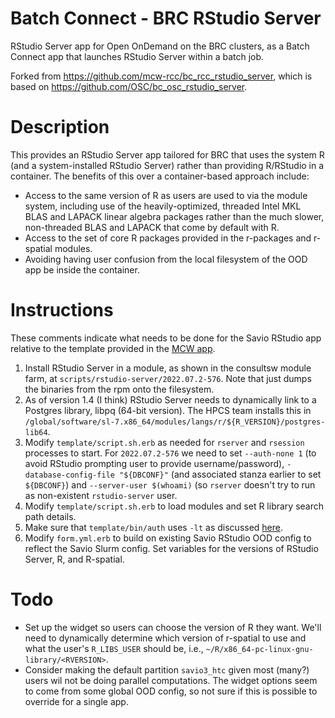 # Batch Connect - BRC RStudio Server

RStudio Server app for Open OnDemand on the BRC clusters, as a Batch Connect
app that launches RStudio Server within a batch job.

Forked from https://github.com/mcw-rcc/bc_rcc_rstudio_server, which is based on https://github.com/OSC/bc_osc_rstudio_server.

# Description

This provides an RStudio Server app tailored for BRC that uses the system R (and a system-installed RStudio Server) rather than providing R/RStudio in a container. The benefits of this over a container-based approach include:

 - Access to the same version of R as users are used to via the module system, including use of the heavily-optimized, threaded Intel MKL BLAS and LAPACK linear algebra packages rather than the much slower, non-threaded BLAS and LAPACK that come by default with R.
 - Access to the set of core R packages provided in the r-packages and r-spatial modules. 
 - Avoiding having user confusion from the local filesystem of the OOD app be inside the container.

# Instructions

These comments indicate what needs to be done for the Savio RStudio app relative to the template provided in the [MCW app](https://github.com/mcw-rcc/bc_rcc_rstudio_server).

1. Install RStudio Server in a module, as shown in the consultsw module farm, at `scripts/rstudio-server/2022.07.2-576`. Note that just dumps the binaries from the rpm onto the filesystem. 
2. As of version 1.4 (I think) RStudio Server needs to dynamically link to a Postgres library, libpq (64-bit version). The HPCS team installs this in `/global/software/sl-7.x86_64/modules/langs/r/${R_VERSION}/postgres-lib64`.
3. Modify `template/script.sh.erb` as needed for `rserver` and `rsession` processes to start. For `2022.07.2-576` we need to set `--auth-none 1` (to avoid RStudio prompting user to provide username/password), `-database-config-file "${DBCONF}"` (and associated stanza earlier to set `${DBCONF}`) and `--server-user $(whoami)` (so `rserver` doesn't try to run as non-existent `rstudio-server` user.
4. Modify `template/script.sh.erb` to load modules and set R library search path details.
5. Make sure that `template/bin/auth` uses `-lt` as discussed [here](https://discourse.osc.edu/t/rstudio-server-app-using-non-local-r/1223/3).
6. Modify `form.yml.erb` to build on existing Savio RStudio OOD config to reflect the Savio Slurm config. Set variables for the versions of RStudio Server, R, and R-spatial.


# Todo

- Set up the widget so users can choose the version of R they want. We'll need to dynamically determine which version of r-spatial to use and what the user's `R_LIBS_USER` should be, i.e., `~/R/x86_64-pc-linux-gnu-library/<RVERSION>`.
- Consider making the default partition `savio3_htc` given most (many?) users wil not be doing parallel computations. The widget options seem to come from some global OOD config, so not sure if this is possible to override for a single app.

